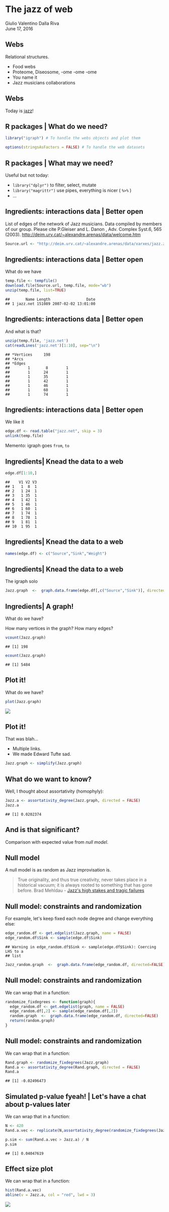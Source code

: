 # The jazz of web
Giulio Valentino Dalla Riva  
June 17, 2016  

## Webs

Relational structures.

- Food webs
- Proteome, Diseosome, -ome -ome -ome
- You name it
- Jazz musicians collaborations

## Webs

Today is [jazz](https://cordame.bandcamp.com/album/satie-variations)!

## R packages | What do we need?


```r
library("igraph") # To handle the webs objects and plot them

options(stringsAsFactors = FALSE) # To handle the web datasets
```

## R packages | What may we need?

Useful but not today:

- `library("dplyr")` to filter, select, mutate
- `library("magrittr")` use pipes, everything is nicer ( `%>%` )
- ...

## Ingredients: interactions data | Better open

List of edges of the network of Jazz musicians. Data compiled by members of our group. Please cite P.Gleiser and L. Danon , Adv. Complex Syst.6, 565 (2003).
<http://deim.urv.cat/~alexandre.arenas/data/welcome.htm>


```r
Source.url <- "http://deim.urv.cat/~alexandre.arenas/data/xarxes/jazz.zip"
```

## Ingredients: interactions data | Better open

What do we have


```r
temp.file <- tempfile()
download.file(Source.url, temp.file, mode="wb")
unzip(temp.file, list=TRUE)
```

```
##       Name Length                Date
## 1 jazz.net 151089 2007-02-02 13:01:00
```

## Ingredients: interactions data | Better open

And what is that?


```r
unzip(temp.file, 'jazz.net')
cat(readLines('jazz.net')[1:10], sep="\n")
```

```
## *Vertices     198
## *Arcs
## *Edges
##        1       8        1
##        1      24        1
##        1      35        1
##        1      42        1
##        1      46        1
##        1      60        1
##        1      74        1
```

## Ingredients: interactions data | Better open

We like it


```r
edge.df <- read.table("jazz.net", skip = 3)
unlink(temp.file)
```

Memento: igraph goes `from`, `to`

## Ingredients| Knead the data to a web


```r
edge.df[1:10,]
```

```
##    V1 V2 V3
## 1   1  8  1
## 2   1 24  1
## 3   1 35  1
## 4   1 42  1
## 5   1 46  1
## 6   1 60  1
## 7   1 74  1
## 8   1 78  1
## 9   1 81  1
## 10  1 95  1
```

## Ingredients| Knead the data to a web


```r
names(edge.df) <- c("Source","Sink","Weight")
```

## Ingredients| Knead the data to a web

The igraph solo


```r
Jazz.graph  <-  graph.data.frame(edge.df[,c("Source","Sink")], directed=FALSE)
```

## Ingredients| A graph!

What do we have?

How many vertices in the graph? How many edges?

```r
vcount(Jazz.graph)
```

```
## [1] 198
```

```r
ecount(Jazz.graph)
```

```
## [1] 5484
```

## Plot it!

What do we have?


```r
plot(Jazz.graph)
```

![](Jazzy_files/figure-html/unnamed-chunk-10-1.png)<!-- -->


## Plot it!

That was blah...

- Multiple links.
- We made Edward Tufte sad.


```r
Jazz.graph <- simplify(Jazz.graph)
```

## What do we want to know?

Well, I thought about assortativity (homophyly):


```r
Jazz.a <- assortativity_degree(Jazz.graph, directed = FALSE)
Jazz.a
```

```
## [1] 0.0202374
```

## And is that significant?

Comparison with expected value from _null model_.

## Null model

A null model is as random as Jazz improvisation is.

> True originality, and thus true creativity, never takes place in a historical vacuum; it is always rooted to something that has gone before.
> Brad Mehldau - [Jazz's high stakes and tragic failures](http://www.bradmehldau.com/new-page)

## Null model: constraints and randomization

For example, let's keep fixed each node degree and change everything else:


```r
edge_random.df <- get.edgelist(Jazz.graph, name = FALSE)
edge_random.df$Sink <- sample(edge.df$Sink)
```

```
## Warning in edge_random.df$Sink <- sample(edge.df$Sink): Coercing LHS to a
## list
```

```r
Jazz_random.graph  <-  graph.data.frame(edge_random.df, directed=FALSE)
```

## Null model: constraints and randomization

We can wrap that in a function:


```r
randomize_fixdegrees <- function(graph){
  edge_random.df <- get.edgelist(graph, name = FALSE)
  edge_random.df[,2] <- sample(edge_random.df[,2])
  random.graph  <-  graph.data.frame(edge_random.df, directed=FALSE)
  return(random.graph)
}
```

## Null model: constraints and randomization

We can wrap that in a function:


```r
Rand.graph <- randomize_fixdegrees(Jazz.graph)
Rand.a <- assortativity_degree(Rand.graph, directed = FALSE)
Rand.a
```

```
## [1] -0.02496473
```

## Simulated p-value fyeah! | Let's have a chat about p-values later

We can wrap that in a function:


```r
N <- 420
Rand.a.vec <- replicate(N,assortativity_degree(randomize_fixdegrees(Jazz.graph),FALSE))

p.sim <- sum(Rand.a.vec > Jazz.a) / N
p.sim
```

```
## [1] 0.04047619
```


## Effect size plot

We can wrap that in a function:


```r
hist(Rand.a.vec)
abline(v = Jazz.a, col = "red", lwd = 3)
```

![](Jazzy_files/figure-html/unnamed-chunk-17-1.png)<!-- -->
